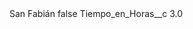 <?xml version="1.0" encoding="UTF-8"?>
<CustomMetadata xmlns="http://soap.sforce.com/2006/04/metadata" xmlns:xsi="http://www.w3.org/2001/XMLSchema-instance" xmlns:xsd="http://www.w3.org/2001/XMLSchema">
    <label>San Fabián</label>
    <protected>false</protected>
    <values>
        <field>Tiempo_en_Horas__c</field>
        <value xsi:type="xsd:double">3.0</value>
    </values>
</CustomMetadata>
